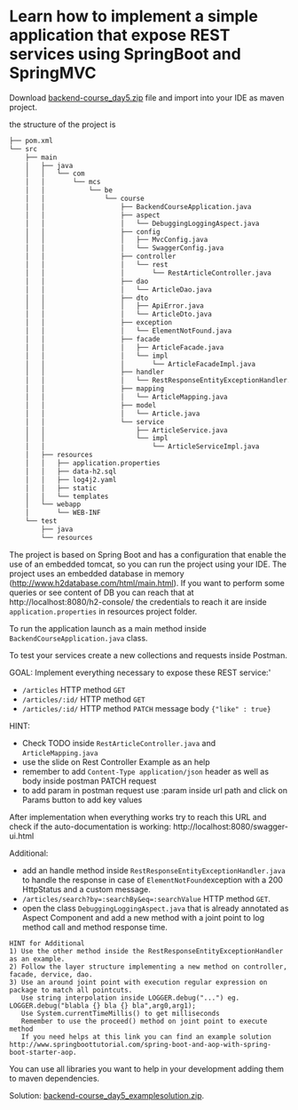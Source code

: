 # Learn how to implement a simple application that expose REST services using SpringBoot and SpringMVC

Download [backend-course_day5.zip](backend-course_day5.zip) file and import into your IDE as maven project.

the structure of the project is 
```txt
├── pom.xml
└── src
    ├── main
    │   ├── java
    │   │   └── com
    │   │       └── mcs
    │   │           └── be
    │   │               └── course
    │   │                   ├── BackendCourseApplication.java
    │   │                   ├── aspect
    │   │                   │   └── DebuggingLoggingAspect.java
    │   │                   ├── config
    │   │                   │   ├── MvcConfig.java
    │   │                   │   └── SwaggerConfig.java
    │   │                   ├── controller
    │   │                   │   └── rest
    │   │                   │       └── RestArticleController.java
    │   │                   ├── dao
    │   │                   │   └── ArticleDao.java
    │   │                   ├── dto
    │   │                   │   ├── ApiError.java
    │   │                   │   └── ArticleDto.java
    │   │                   ├── exception
    │   │                   │   └── ElementNotFound.java
    │   │                   ├── facade
    │   │                   │   ├── ArticleFacade.java
    │   │                   │   └── impl
    │   │                   │       └── ArticleFacadeImpl.java
    │   │                   ├── handler
    │   │                   │   └── RestResponseEntityExceptionHandler.java
    │   │                   ├── mapping
    │   │                   │   └── ArticleMapping.java
    │   │                   ├── model
    │   │                   │   └── Article.java
    │   │                   └── service
    │   │                       ├── ArticleService.java
    │   │                       └── impl
    │   │                           └── ArticleServiceImpl.java
    │   ├── resources
    │   │   ├── application.properties
    │   │   ├── data-h2.sql
    │   │   ├── log4j2.yaml
    │   │   ├── static
    │   │   └── templates
    │   └── webapp
    │       └── WEB-INF
    └── test
        ├── java
        └── resources

```

The project is based on Spring Boot and has a configuration that enable the use of an embedded tomcat, so you can run the project using your IDE.
The project uses an embedded database in memory (http://www.h2database.com/html/main.html). 
If you want to perform some queries or see content of DB you can reach that at http://localhost:8080/h2-console/
the credentials to reach it are inside `application.properties` in resources project folder.

To run the application launch as a main method inside `BackendCourseApplication.java` class. 

To test your services create a new collections and requests inside Postman.

GOAL: Implement everything necessary to expose these REST service:'
- `/articles` HTTP method `GET` 
- `/articles/:id/` HTTP method `GET` 
- `/articles/:id/` HTTP method `PATCH` message body `{"like" : true}` 

HINT:
- Check TODO inside `RestArticleController.java` and `ArticleMapping.java`
- use the slide on Rest Controller Example as an help
- remember to add `Content-Type application/json` header as well as body inside postman PATCH request
- to add param in postman request use :param inside url path and click on Params button to add key values


After implementation when everything works try to reach this URL and check if the auto-documentation is working: http://localhost:8080/swagger-ui.html


Additional:
- add an handle method inside `RestResponseEntityExceptionHandler.java` to handle the response in case of `ElementNotFound`exception with a 200 HttpStatus and a custom message. 
- `/articles/search?by=:searchBy&eq=:searchValue` HTTP method `GET`. 
- open the class `DebuggingLoggingAspect.java` that is already annotated as Aspect Component and add a new method with a joint point to log method call and method response time.
```
HINT for Additional
1) Use the other method inside the RestResponseEntityExceptionHandler as an example.
2) Follow the layer structure implementing a new method on controller, facade, dervice, dao.
3) Use an around joint point with execution regular expression on package to match all pointcuts. 
   Use string interpolation inside LOGGER.debug("...") eg.  LOGGER.debug("blabla {} bla {} bla",arg0,arg1);
   Use System.currentTimeMillis() to get milliseconds
   Remember to use the proceed() method on joint point to execute method
   If you need helps at this link you can find an example solution http://www.springboottutorial.com/spring-boot-and-aop-with-spring-boot-starter-aop.

```

You can use all libraries you want to help in your development adding them to maven dependencies. 

Solution: [backend-course_day5_examplesolution.zip](backend-backend-course_day5_examplesolution.zip).

